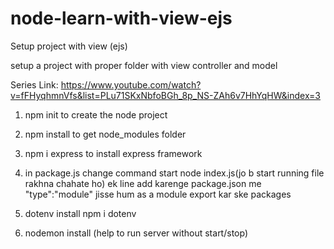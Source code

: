 # node-learn-with-view-ejs
Setup project with view (ejs)

setup a project with proper folder with view controller and model

Series Link: https://www.youtube.com/watch?v=fFHyqhmnVfs&list=PLu71SKxNbfoBGh_8p_NS-ZAh6v7HhYqHW&index=3

1) npm init to create the node project

2) npm install to get node_modules folder

3) npm i express to install express framework

4) in package.js change command start node index.js(jo b start running file rakhna chahate ho)
 ek line add karenge package.json me "type":"module" jisse hum as a module export kar ske packages

5) dotenv install npm i dotenv

6) nodemon install (help to run server without start/stop)
